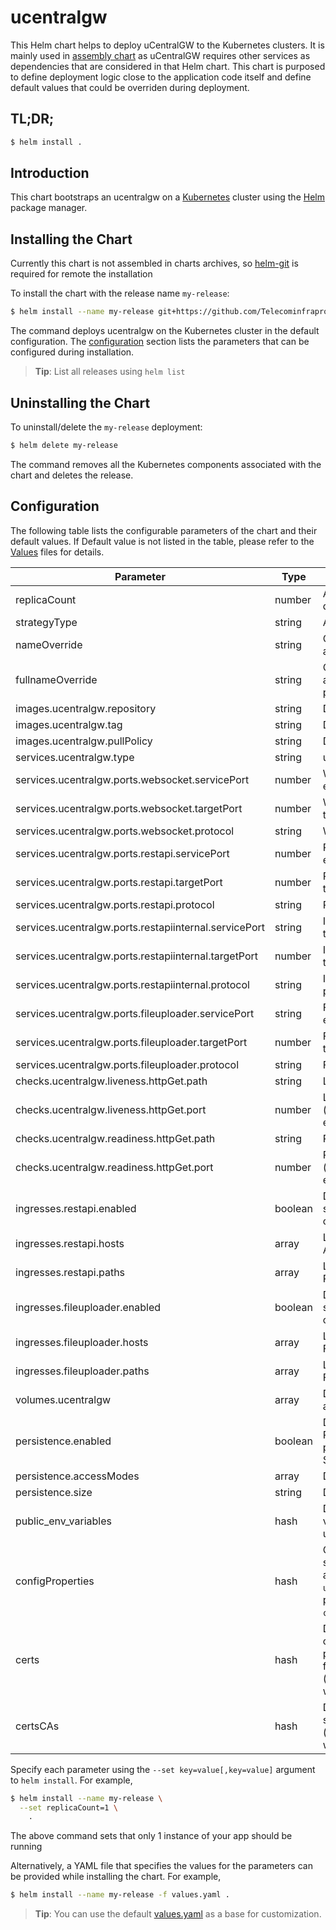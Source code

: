 # ucentralgw

This Helm chart helps to deploy uCentralGW to the Kubernetes clusters. It is mainly used in [assembly chart](https://github.com/Telecominfraproject/wlan-cloud-ucentral-deploy/tree/main/chart) as uCentralGW requires other services as dependencies that are considered in that Helm chart. This chart is purposed to define deployment logic close to the application code itself and define default values that could be overriden during deployment.


## TL;DR;

```bash
$ helm install .
```

## Introduction

This chart bootstraps an ucentralgw on a [Kubernetes](http://kubernetes.io) cluster using the [Helm](https://helm.sh) package manager.

## Installing the Chart

Currently this chart is not assembled in charts archives, so [helm-git](https://github.com/aslafy-z/helm-git) is required for remote the installation

To install the chart with the release name `my-release`:

```bash
$ helm install --name my-release git+https://github.com/Telecominfraproject/wlan-cloud-ucentralgw@helm?ref=master
```

The command deploys ucentralgw on the Kubernetes cluster in the default configuration. The [configuration](#configuration) section lists the parameters that can be configured during installation.

> **Tip**: List all releases using `helm list`

## Uninstalling the Chart

To uninstall/delete the `my-release` deployment:

```bash
$ helm delete my-release
```

The command removes all the Kubernetes components associated with the chart and deletes the release.

## Configuration

The following table lists the configurable parameters of the chart and their default values. If Default value is not listed in the table, please refer to the [Values](values.yaml) files for details.

| Parameter | Type | Description | Default |
|-----------|------|-------------|---------|
| replicaCount | number | Amount of replicas to be deployed | `1` |
| strategyType | string | Application deployment strategy | `'Recreate'` |
| nameOverride | string | Override to be used for application deployment |  |
| fullnameOverride | string | Override to be used for application deployment (has priority over nameOverride) |  |
| images.ucentralgw.repository | string | Docker image repository |  |
| images.ucentralgw.tag | string | Docker image tag | `'master'` |
| images.ucentralgw.pullPolicy | string | Docker image pull policy | `'Always'` |
| services.ucentralgw.type | string | uCentralGW service type | `'LoadBalancer'` |
| services.ucentralgw.ports.websocket.servicePort | number | Websocket endpoint port to be exposed on service | `15002` |
| services.ucentralgw.ports.websocket.targetPort | number | Websocket endpoint port to be targeted by service | `15002` |
| services.ucentralgw.ports.websocket.protocol | string | Websocket endpoint protocol | `'TCP'` |
| services.ucentralgw.ports.restapi.servicePort | number | REST API endpoint port to be exposed on service | `16002` |
| services.ucentralgw.ports.restapi.targetPort | number | REST API endpoint port to be targeted by service | `16002` |
| services.ucentralgw.ports.restapi.protocol | string | REST API endpoint protocol | `'TCP'` |
| services.ucentralgw.ports.restapiinternal.servicePort | string | Internal REST API endpoint port to be exposed on service | `17002` |
| services.ucentralgw.ports.restapiinternal.targetPort | number | Internal REST API endpoint port to be targeted by service | `17002` |
| services.ucentralgw.ports.restapiinternal.protocol | string | Internal REST API endpoint protocol | `'TCP'` |
| services.ucentralgw.ports.fileuploader.servicePort | string | Fileuploader endpoint port to be exposed on service | `16003` |
| services.ucentralgw.ports.fileuploader.targetPort | number | Fileuploader endpoint port to be targeted by service | `16003` |
| services.ucentralgw.ports.fileuploader.protocol | string | Fileuploader endpoint protocol | `'TCP'` |
| checks.ucentralgw.liveness.httpGet.path | string | Liveness check path to be used | `'/'` |
| checks.ucentralgw.liveness.httpGet.port | number | Liveness check port to be used (should be pointint to ALB endpoint) | `16102` |
| checks.ucentralgw.readiness.httpGet.path | string | Readiness check path to be used | `'/'` |
| checks.ucentralgw.readiness.httpGet.port | number | Readiness check port to be used (should be pointint to ALB endpoint) | `16102` |
| ingresses.restapi.enabled | boolean | Defines if REST API endpoint should be exposed via Ingress controller | `False` |
| ingresses.restapi.hosts | array | List of hosts for exposed REST API |  |
| ingresses.restapi.paths | array | List of paths to be exposed for REST API |  |
| ingresses.fileuploader.enabled | boolean | Defines if Fileuploader endpoint should be exposed via Ingress controller | `False` |
| ingresses.fileuploader.hosts | array | List of hosts for exposed Fileuploader |  |
| ingresses.fileuploader.paths | array | List of paths for exposed Fileuploader |  |
| volumes.ucentralgw | array | Defines list of volumes to be attached to uCentralGW |  |
| persistence.enabled | boolean | Defines if uCentralGW requires Persistent Volume (required for permanent files storage and SQLite DB if enabled) | `True` |
| persistence.accessModes | array | Defines PV access modes |  |
| persistence.size | string | Defines PV size | `'10Gi'` |
| public_env_variables | hash | Defines list of environment variables to be passed to uCentralGW | |
| configProperties | hash | Configuration properties that should be passed to the application in `ucentralgw.properties`. May be passed by key in set (i.e. `configProperties."rtty\.token"`) | |
| certs | hash | Defines files (keys and certificates) that should be passed to uCentralGW (PEM format is adviced to be used) (see `volumes.ucentralgw` on where it is mounted) |  |
| certsCAs | hash | Defines files with CAs that should be passed to uCentralGW (see `volumes.ucentralgw` on where it is mounted) |  |


Specify each parameter using the `--set key=value[,key=value]` argument to `helm install`. For example,

```bash
$ helm install --name my-release \
  --set replicaCount=1 \
    .
```

The above command sets that only 1 instance of your app should be running

Alternatively, a YAML file that specifies the values for the parameters can be provided while installing the chart. For example,

```bash
$ helm install --name my-release -f values.yaml .
```

> **Tip**: You can use the default [values.yaml](values.yaml) as a base for customization.


